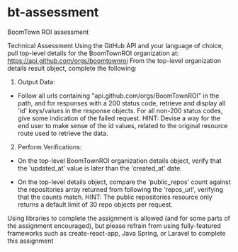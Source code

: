 # bt-assessment
BoomTown ROI assessment

Technical Assessment
Using the GitHub API and your language of choice, pull top-level details for the BoomTownROI organization at:
https://api.github.com/orgs/boomtownroi
From the top-level organization details result object, complete the following:

1. Output Data:

- Follow all urls containing "api.github.com/orgs/BoomTownROI" in the path, and for responses with a 200 status code, retrieve and display all 'id' keys/values in the response objects. For all non-200 status codes, give some indication of the failed request. HINT: Devise a way for the end user to make sense of the id values, related to the original resource route used to retrieve the data.

2. Perform Verifications:

- On the top-level BoomTownROI organization details object, verify that the 'updated_at' value is later than the 'created_at' date.

- On the top-level details object, compare the 'public_repos' count against the repositories array returned from following the 'repos_url', verifying that the counts match. HINT: The public repositories resource only returns a default limit of 30 repo objects per request.

Using libraries to complete the assignment is allowed (and for some parts of the assignment encouraged), but please refrain from using fully-featured frameworks such as create-react-app, Java Spring, or Laravel to complete this assignment
